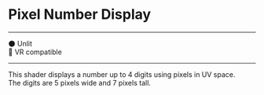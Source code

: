 # Pixel Number Display

---
🌑 Unlit  
🥽 VR compatible  

---

This shader displays a number up to 4 digits using pixels in UV space.  
The digits are 5 pixels wide and 7 pixels tall.
